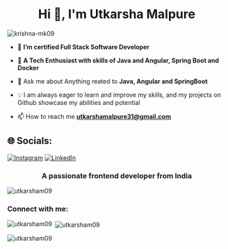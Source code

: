 <h1 align="center">Hi 👋, I'm Utkarsha Malpure</h1>
<p align="left"> <img src="https://komarev.com/ghpvc/?username=krishna-mk09&label=Profile%20views&color=0e75b6&style=flat" alt="krishna-mk09" /> </p>

- 🔭 **I’m certified Full Stack Software Developer**

- 👯 **A Tech Enthusiast with skills of Java and Angular, Spring Boot and Docker**

- 💬 Ask me about Anything reated to **Java, Angular and SpringBoot**

- 💡 I am always eager to learn and improve my skills, and my projects on Github showcase my abilities and potential<br>

- 📫 How to reach me **utkarshamalpure31@gmail.com**

## 🌐 Socials:
[![Instagram](https://img.shields.io/badge/Instagram-%23E4405F.svg?logo=Instagram&logoColor=white)](https://www.instagram.com/_utkarsha_31/) [![LinkedIn](https://img.shields.io/badge/LinkedIn-%230077B5.svg?logo=linkedin&logoColor=white)](https://www.linkedin.com/in/utkarsha0) 

 <h3 align="center">A passionate frontend developer from India</h3>

<p align="left"> <img src="https://komarev.com/ghpvc/?username=utkarsham09&label=Profile%20views&color=0e75b6&style=flat" alt="utkarsham09" /> </p>

<h3 align="left">Connect with me:</h3>
<p align="left">
</p>

<p><img align="left" src="https://github-readme-stats.vercel.app/api/top-langs?username=utkarsham09&show_icons=true&locale=en&layout=compact" alt="utkarsham09" /></p>

<p>&nbsp;<img align="center" src="https://github-readme-stats.vercel.app/api?username=utkarsham09&show_icons=true&locale=en" alt="utkarsham09" /></p>

<p><img align="center" src="https://github-readme-streak-stats.herokuapp.com/?user=utkarsham09&" alt="utkarsham09" /></p>



